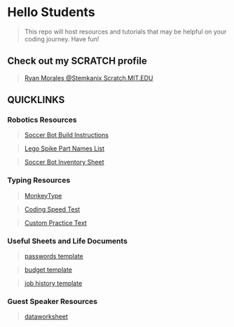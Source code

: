 # Hello Students

> This repo will host resources and tutorials that may be helpful on your coding journey. Have fun!

## Check out my SCRATCH profile

> [Ryan Morales @Stemkanix Scratch.MIT.EDU](https://scratch.mit.edu/users/stemkanix/)

## QUICKLINKS

### Robotics Resources

> [Soccer Bot Build Instructions](https://drive.google.com/file/d/1TYmgeSM4-kEUilatCw9pgmXNSAeHHony/view?usp=sharing)

> [Lego Spike Part Names List](https://le-www-live-s.legocdn.com/sc/media/files/support/spike-prime/le_spike_prime_set_element_overview_classroom_poster_18x24inch-a7ecd36fbf6d15fd4c7617f4cb882531.pdf)

> [Soccer Bot Inventory Sheet](https://drive.google.com/file/d/1T_SUwDTGV0lH04qKGTYUQytt5zlDaAjC/view?usp=sharing)

### Typing Resources

> [MonkeyType](https://monkeytype.com/)

> [Coding Speed Test](https://codingspeedtest.com/)

> [Custom Practice Text](./coder_typing_practice_text.txt)

### Useful Sheets and Life Documents

> [passwords template](https://docs.google.com/spreadsheets/d/1yHJUUFWNPnvrJjZLeUNzL2YITsKs2_EQx_BiuDZDNXE/edit?usp=share_link)

> [budget template](https://docs.google.com/spreadsheets/d/1JMq53eOVOzEZFcczXrnuJyvGiy2ZwQwvJpS-UKr4Dgo/edit?usp=sharing)

> [job history template](https://docs.google.com/spreadsheets/d/1ho1bcackJ9EZKNRv86P0_5M0ylwRShMUS4bMs6u7iV8/edit?usp=sharing)

### Guest Speaker Resources

> [dataworksheet](https://bit.ly/2023wmdataworksheet)
